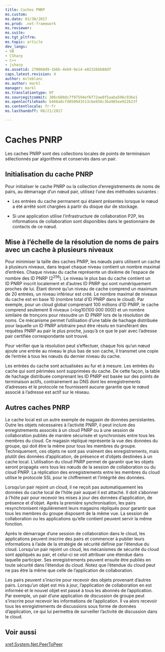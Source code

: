```yaml
---
title: Caches PNRP
ms.custom: 
ms.date: 03/30/2017
ms.prod: .net-framework
ms.reviewer: 
ms.suite: 
ms.tgt_pltfrm: 
ms.topic: article
dev_langs:
- VB
- CSharp
- C++
- jsharp
ms.assetid: 270068d9-1b6b-4eb9-9e14-e02326bb88df
caps.latest.revision: 4
author: mcleblanc
ms.author: markl
manager: markl
ms.translationtype: HT
ms.sourcegitcommit: 306c608dc7f97594ef6f72ae0f5aaba596c936e1
ms.openlocfilehash: b468a8cfd050943513cbe858c3ba985ee922b23f
ms.contentlocale: fr-fr
ms.lasthandoff: 08/21/2017

---
```

# <a name="pnrp-caches"></a>Caches PNRP
Les caches PNRP sont des collections locales de points de terminaison sélectionnés par algorithme et conservés dans un pair.  
  
## <a name="pnrp-cache-initialization"></a>Initialisation du cache PNRP  
 Pour initialiser le cache PNRP ou la collection d’enregistrements de noms de pairs, au démarrage d’un nœud pair, utilisez l’une des méthodes suivantes :  
  
-   Les entrées du cache permanent qui étaient présentes lorsque le nœud a été arrêté sont chargées à partir du disque dur de stockage.  
  
-   Si une application utilise l’infrastructure de collaboration P2P, les informations de collaboration sont disponibles dans le gestionnaire de contacts de ce nœud.  
  
## <a name="scaling-peer-name-resolution-with-a-multi-level-cache"></a>Mise à l’échelle de la résolution de noms de pairs avec un cache à plusieurs niveaux  
 Pour minimiser la taille des caches PNRP, les nœuds pairs utilisent un cache à plusieurs niveaux, dans lequel chaque niveau contient un nombre maximal d’entrées. Chaque niveau du cache représente un dixième de l’espace de nombre des ID PNRP (2<sup>256</sup>). Le niveau le plus bas du cache contient un ID PNRP inscrit localement et d’autres ID PNRP qui sont numériquement proches de lui. Étant donné qu’un niveau de cache comprend un maximum de 20 entrées, un niveau inférieur est créé. Le nombre maximal de niveaux du cache est en base 10 (nombre total d’ID PNRP dans le cloud). Par exemple, pour un cloud global comprenant 100 millions d’ID PNRP, le cache comprend seulement 8 niveaux (=log10(100 000 000)) et un nombre similaire de tronçons pour résoudre un ID PNRP lors de la résolution de noms. Ce mécanisme permet l’utilisation d’une table de hachage distribuée pour laquelle un ID PNRP arbitraire peut être résolu en transférant des requêtes PNRP au pair le plus proche, jusqu’à ce que le pair avec l’adresse pair certifiée correspondante soit trouvé.  
  
 Pour vérifier que la résolution peut s’effectuer, chaque fois qu’un nœud ajoute une entrée au niveau le plus bas de son cache, il transmet une copie de l’entrée à tous les nœuds du dernier niveau du cache.  
  
 Les entrées du cache sont actualisées au fur et à mesure. Les entrées du cache qui sont périmées sont supprimées du cache. De cette façon, la table de hachage distribuée comprenant les ID PNRP est basée sur des points de terminaison actifs, contrairement au DNS dont les enregistrements d’adresses et le protocole ne fournissent aucune garantie que le nœud associé à l’adresse est actif sur le réseau.  
  
## <a name="other-pnrp-caches"></a>Autres caches PNRP  
 Le cache local est un autre exemple de magasin de données persistantes.  Outre les objets nécessaires à l’activité PNRP, il peut inclure des enregistrements associés à un cloud PNRP ou à une session de collaboration publiés de manière sécurisée et synchronisés entre tous les membres du cloud. Ce magasin répliqué représente la vue des données du groupe, qui doit être la même pour tous les membres du groupe. Techniquement, ces objets ne sont pas vraiment des enregistrements, mais plutôt des données d’application, de présence et d’objets destinées à un cache local. L’utilisation du cloud PNRP permet de garantir que les objets seront propagés vers tous les nœuds de la session de collaboration ou du cloud PNRP.  La réplication des enregistrements entre les membres du cloud utilise le protocole SSL pour le chiffrement et l’intégrité des données.  
  
 Lorsqu’un pair rejoint un cloud, il ne reçoit pas automatiquement les données du cache local de l’hôte pair auquel il est attaché. Il doit s’abonner à l’hôte pair pour recevoir les mises à jour des données d’application, de présence et d’objet. Après la première synchronisation, les pairs resynchronisent régulièrement leurs magasins répliqués pour garantir que tous les membres du groupe disposent de la même vue.  La session de collaboration ou les applications qu’elle contient peuvent servir la même fonction.  
  
 Après le démarrage d’une session de collaboration dans le cloud, les applications peuvent inscrire des pairs et commencer à publier leurs informations à l’aide de la stratégie de sécurité définie par l’étendue du cloud. Lorsqu’un pair rejoint un cloud, les mécanismes de sécurité du cloud sont appliqués au pair, et celui-ci se voit attribuer une étendue dans laquelle participer.  Ses enregistrements peuvent ensuite être publiés en toute sécurité dans l’étendue du cloud. Notez que l’étendue du cloud peut ne pas être la même que celle de l’application de collaboration.  
  
 Les pairs peuvent s’inscrire pour recevoir des objets provenant d’autres pairs. Lorsqu’un objet est mis à jour, l’application de collaboration en est informée et le nouvel objet est passé à tous les abonnés de l’application. Par exemple, un pair d’une application de discussion de groupe peut s’inscrire pour recevoir les informations de l’application. Il va alors recevoir tous les enregistrements de discussions sous forme de données d’application,  ce qui lui permettra de surveiller l’activité de discussion dans le cloud.  
  
## <a name="see-also"></a>Voir aussi  
 <xref:System.Net.PeerToPeer>

